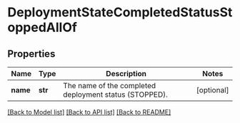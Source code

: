 # DeploymentStateCompletedStatusStoppedAllOf

## Properties
Name | Type | Description | Notes
------------ | ------------- | ------------- | -------------
**name** | **str** | The name of the completed deployment status (STOPPED). | [optional] 

[[Back to Model list]](../README.md#documentation-for-models) [[Back to API list]](../README.md#documentation-for-api-endpoints) [[Back to README]](../README.md)



